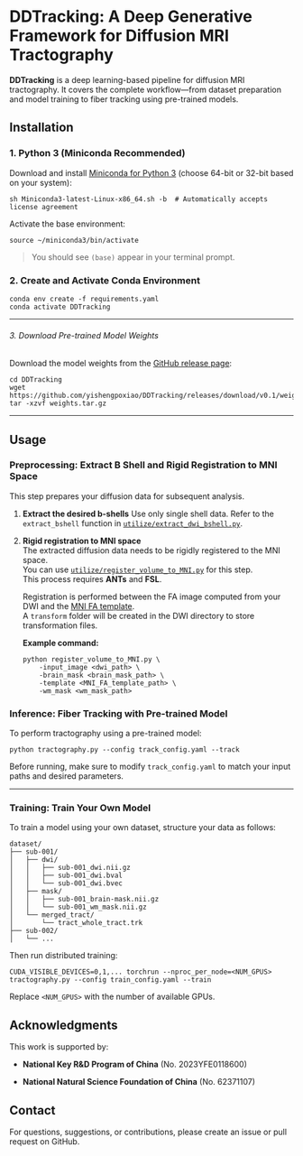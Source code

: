 # DDTracking: A Deep Generative Framework for Diffusion MRI Tractography

**DDTracking** is a deep learning-based pipeline for diffusion MRI tractography. It covers the complete workflow—from dataset preparation and model training to fiber tracking using pre-trained models.

## Installation

### 1. Python 3 (Miniconda Recommended)

Download and install [Miniconda for Python 3](https://docs.conda.io/en/latest/miniconda.html) (choose 64-bit or 32-bit based on your system):

```
sh Miniconda3-latest-Linux-x86_64.sh -b  # Automatically accepts license agreement
```

Activate the base environment:

```
source ~/miniconda3/bin/activate
```

> You should see `(base)` appear in your terminal prompt.

### 2. Create and Activate Conda Environment

```
conda env create -f requirements.yaml
conda activate DDTracking
```

---

###### 3. Download Pre-trained Model Weights

Download the model weights from the [GitHub release page](https://github.com/yishengpoxiao/DDTracking/releases/tag/v0.1):

```
cd DDTracking
wget https://github.com/yishengpoxiao/DDTracking/releases/download/v0.1/weights.tar.gz
tar -xzvf weights.tar.gz
```

---

## Usage

### Preprocessing: Extract B Shell and Rigid Registration to MNI Space

This step prepares your diffusion data for subsequent analysis.

1. **Extract the desired b-shells**
   Use only single shell data. Refer to the `extract_bshell` function in [`utilize/extract_dwi_bshell.py`](https://github.com/yishengpoxiao/DDTracking/blob/main/utilize/extract_dwi_bshell.py).

2. **Rigid registration to MNI space**  
   The extracted diffusion data needs to be rigidly registered to the MNI space.  
   You can use [`utilize/register_volume_to_MNI.py`](https://github.com/yishengpoxiao/DDTracking/blob/main/utilize/register_volume_to_MNI.py) for this step.  
   This process requires **ANTs** and **FSL**.

   Registration is performed between the FA image computed from your DWI and the [MNI FA template](https://github.com/yishengpoxiao/DDTracking/blob/main/resources/MNI_FA_template.nii.gz).  
   A `transform` folder will be created in the DWI directory to store transformation files.

   **Example command:**
   ```
   python register_volume_to_MNI.py \
       -input_image <dwi_path> \
       -brain_mask <brain_mask_path> \
       -template <MNI_FA_template_path> \
       -wm_mask <wm_mask_path>
   ```

### Inference: Fiber Tracking with Pre-trained Model

To perform tractography using a pre-trained model:

```
python tractography.py --config track_config.yaml --track
```

Before running, make sure to modify `track_config.yaml` to match your input paths and desired parameters.

---

### Training: Train Your Own Model

To train a model using your own dataset, structure your data as follows:

```
dataset/
├── sub-001/
│   ├── dwi/
│   │   ├── sub-001_dwi.nii.gz
│   │   ├── sub-001_dwi.bval
│   │   └── sub-001_dwi.bvec
│   ├── mask/
│   │   ├── sub-001_brain-mask.nii.gz
│   │   └── sub-001_wm_mask.nii.gz
│   └── merged_tract/
│       └── tract_whole_tract.trk
├── sub-002/
│   └── ...
```

Then run distributed training:

```
CUDA_VISIBLE_DEVICES=0,1,... torchrun --nproc_per_node=<NUM_GPUS> tractography.py --config train_config.yaml --train
```

Replace `<NUM_GPUS>` with the number of available GPUs.

## Acknowledgments

This work is supported by:

- **National Key R&D Program of China** (No. 2023YFE0118600)
  
- **National Natural Science Foundation of China** (No. 62371107)
  

## Contact

For questions, suggestions, or contributions, please create an issue or pull request on GitHub.

